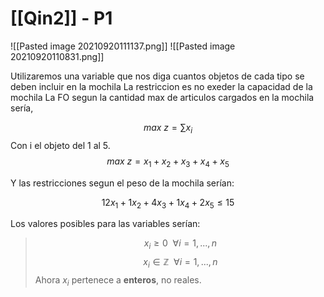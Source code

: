 # [[Qin2]] - P1

![[Pasted image 20210920111137.png]]
 ![[Pasted image 20210920110831.png]]
 
 Utilizaremos una variable que nos diga cuantos objetos de cada tipo se deben incluir en la mochila
 La restriccion es no exeder la capacidad de la mochila
 La FO segun la cantidad max de articulos cargados en la mochila sería,
 
 $$max\ z = \sum x_i$$
 Con i el objeto del 1 al 5.
 $$max\ z = x_1 + x_2 + x_3 + x_4 + x_5$$
 
 Y las restricciones segun el peso de la mochila serían:
 
 $$12x_1 + 1x_2 + 4x_3 + 1x_4 + 2x_5 \leq 15$$
 
 Los valores posibles para las variables serían:
 
 >$$x_i \geq 0 \ \  \forall i = 1,...,n $$
  >$$x_i \in \mathbb{Z} \ \  \forall i = 1,...,n $$
  > Ahora $x_i$ pertenece a **enteros**, no reales.
 
 
 